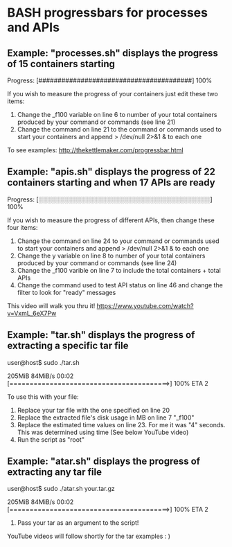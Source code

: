 # BASH progressbars for processes and APIs
## Example: "processes.sh" displays the progress of 15 containers starting

Progress: [########################################] 100%

If you wish to measure the progress of your containers just edit these two items:
1. Change the \_f100 variable on line 6 to number of your total containers produced by your command or commands (see line 21)
2. Change the command on line 21 to the command or commands used to start your containers and append > /dev/null 2>&1 & to each one

To see examples: http://thekettlemaker.com/progressbar.html

## Example: "apis.sh" displays the progress of 22 containers starting and when 17 APIs are ready

Progress: [░░░░░░░░░░░░░░░░░░░░░░░░░░░░░░░░░░░░░░░░] 100%

If you wish to measure the progress of different APIs, then change these four items:
1. Change the command on line 24 to your command or commands used to start your containers and append > /dev/null 2>&1 & to each one
2. Change the y variable on line 8 to number of your total containers produced by your command or commands (see line 24)
3. Change the \_f100 varible on line 7 to include the total containers + total APIs
4. Change the command used to test API status on line 46 and change the filter to look for "ready" messages

This video will walk you thru it!
https://www.youtube.com/watch?v=VxmL_6eX7Pw

## Example: "tar.sh" displays the progress of extracting a specific tar file

user@host$ sudo ./tar.sh

205MiB 84MiB/s 00:02 [========================================>] 100% ETA 2
  
To use this with your file:
1. Replace your tar file with the one specified on line 20
2. Replace the extracted file's disk usage in MB on line 7 "_f100"
3. Replace the estimated time values on line 23. For me it was "4" seconds. This was determined using time (See below YouTube video)
4. Run the script as "root"

## Example: "atar.sh" displays the progress of extracting any tar file

user@host$ sudo ./atar.sh your.tar.gz

205MiB 84MiB/s 00:02 [========================================>] 100% ETA 2

1. Pass your tar as an argument to the script!

YouTube videos will follow shortly for the tar examples : )
